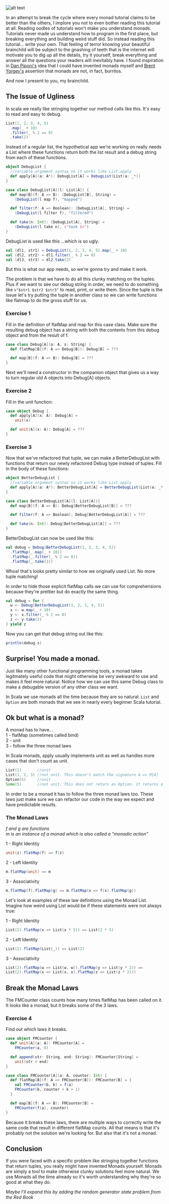![alt text](https://pbs.twimg.com/media/Db4szC7W0AAKvHh.jpg:large)

In an attempt to break the cycle where every monad tutorial claims to be better than the others, I implore you not to even bother reading this tutorial at all. Reading oodles of tutorials won't make you understand monads. Tutorials never made us understand how to program in the first place, but breaking everything and building weird stuff did. So instead reading this tutorial... write your own. That feeling of terror knowing your beautiful brainchild will be subject to the gnashing of teeth that is the internet will motivate you to dig up all the details, try it yourself, break everything and answer all the questions your readers will inevitably have. I found inspiration in [Dan Piponi's](http://blog.sigfpe.com/2006/08/you-could-have-invented-monads-and.html) idea that I could have invented monads myself and [Brent Yorgey's](https://byorgey.wordpress.com/2009/01/12/abstraction-intuition-and-the-monad-tutorial-fallacy/) assertion that monads are not, in fact, burritos. 

And now I present to you, my brainchild.

## The Issue of Ugliness ##

In scala we really like stringing together our method calls like this. It's easy to read and easy to debug.
``` scala
List(1, 2, 3, 4, 5)
  .map(_ + 10)
  .filter(_ % 2 == 0)
  .take(2)
```

Instead of a regular list, the hypothetical app we're working on really needs a List where these functions return both the list result and a debug string from each of these functions.
``` scala
object DebugList {
  //variable argument syntax so it works like List.apply
  def apply[A](a: A*): DebugList[A] = DebugList(List(a: _*))
}

case class DebugList[A](l: List[A]) {
  def map[B](f: A => B): (DebugList[B], String) =
    (DebugList(l map f), "mapped")

  def filter(f: A => Boolean): (DebugList[A], String) =
    (DebugList(l filter f), "filtered")

  def take(n: Int): (DebugList[A], String) =
    (DebugList(l take n), s"took $n")
}
```

DebugList is used like this ...which is so ugly.
``` scala
val (dl1, str1) = DebugList(1, 2, 3, 4, 5).map(_ + 10)
val (dl2, str2) = dl1.filter(_ % 2 == 0)
val (dl3, str3) = dl2.take(2)
```
But this is what our app needs, so we're gonna try and make it work.

The problem is that we have to do all this clunky matching on the tuples. Plus if we want to see our debug string in order, we need to do something like ```s"$str1 $str2 $str3"``` to read, print, or write them. Since the tuple is the issue let's try putting the tuple in another class so we can write functions like flatmap to do the gross stuff for us.

### Exercise 1 
Fill in the definition of flatMap and map for this case class. Make sure the resulting debug object has a string with both the contents from this debug object and from the result of f.
``` scala
case class Debug[A](a: A, s: String) {
  def flatMap[B](f: A => Debug[B]): Debug[B] = ???

  def map[B](f: A => B): Debug[B] = ???
}
```

Next we'll need a constructor in the companion object that gives us a way to turn regular old A objects into Debug[A] objects.

### Exercise 2
Fill in the unit function:
``` scala
case object Debug {
  def apply[A](x: A): Debug[A] =
    unit(x)

  def unit[A](x: A): Debug[A] = ???
}
```

### Exercise 3
Now that we've refactored that tuple, we can make a BetterDebugList with functions that return our newly refactored Debug type instead of tuples. Fill in the body of these functions:
``` scala
object BetterDebugList {
  //variable argument syntax so it works like List.apply
  def apply[A](a: A*): BetterDebugList[A] = BetterDebugList(List(a: _*))
}

case class BetterDebugList[A](l: List[A]){
  def map[B](f: A => B): Debug[BetterDebugList[B]] = ???

  def filter(f: A => Boolean): Debug[BetterDebugList[A]] = ???

  def take(n: Int): Debug[BetterDebugList[A]] = ???
}
```

BetterDebugList can now be used like this:
``` scala
val debug = Debug(BetterDebugList(1, 2, 3, 4, 5))
  .flatMap(_.map(_ + 10))
  .flatMap(_.filter(_ % 2 == 0))
  .flatMap(_.take(2))
```

Whoa! that's looks pretty similar to how we originally used List. No more tuple matching!

In order to hide those explicit flatMap calls we can use for comprehensions because they're prettier but do exactly the same thing.
``` scala
val debug = for {
  w <- Debug(BetterDebugList(1, 2, 3, 4, 5))
  x <- w.map(_ + 10)
  y <- x.filter(_ % 2 == 0)
  z <- y.take(2)
} yield z
```

Now you can get that debug string out like this:
``` scala
println(debug.s)
```

## Surprise! You made a monad.
Just like many other functional programming tools, a monad takes legitmately useful code that might otherwise be very awkward to use and makes it feel more natural. Notice how we can use this same Debug class to make a debugable version of any other class we want. 

In Scala we use monads all the time because they are so natural. ```List``` and ```Option``` are both monads that we see in nearly every beginner Scala tutorial.

## Ok but what is a monad?
A monad has to have...  
1 - flatMap (sometimes called bind)  
2 - unit  
3 - follow the three monad laws  

In Scala monads, apply usually implements unit as well as handles more cases that don't count as unit.
``` scala
List(1)       //unit
List(1, 2, 3) //not unit. This doesn't match the signature A => M[A]
Option(5)     //unit
Some(5)       //not unit. This does not return an Option. It returns a Some.
```

In order to be a monad it has to follow the three monad laws too. These laws just make sure we can refactor our code in the way we expect and have predictable results.

### The Monad Laws
*f and g are functions  
m is an instance of a monad which is also called a "monadic action"*

1 - Right Identity  
``` scala
unit(z).flatMap(f) == f(z)
```

2 - Left Identity  
``` scala
m.flatMap(unit) == m
```

3 - Associativity  
``` scala
m.flatMap(f).flatMap(g) == m.flatMap(x => f(x).flatMap(g))
```

Let's look at examples of these law definitions using the Monad List. Imagine how weird using List would be if these statements were not always true:

1 - Right Identity  
``` scala
List(2).flatMap(x => List(x * 5)) == List(2 * 5)
```

2 - Left Identity  
``` scala
List(2).flatMap(List(_)) == List(2)
```

3 - Associativity  
``` scala
List(2).flatMap(w => List(w, w)).flatMap(y => List(y * 2)) == 
List(2).flatMap(x => List(x, x).flatMap(z => List(z * 2)))
```

## Break the Monad Laws

The FMCounter class counts how many times flatMap has been called on it. It looks like a monad, but it breaks some of the 3 laws. 

### Exercise 4
Find out which laws it breaks.
``` scala
case object FMCounter {
  def unit[A](a: A): FMCounter[A] =
    FMCounter(a, 0)

  def append(str: String, end: String): FMCounter[String] =
    unit(str + end)
}

case class FMCounter[A](a: A, counter: Int) {
  def flatMap[B](f: A => FMCounter[B]): FMCounter[B] = {
    val FMCounter(b, k) = f(a)
    FMCounter(b, counter + k + 1)
  }

  def map[B](f: A => B): FMCounter[B] =
    FMCounter(f(a), counter)
}
  ```

Because it breaks these laws, there are multiple ways to correctly write the same code that result in different flatMap counts. All that means is that it's probably not the solution we're looking for. But also that it's not a monad.

## Conclusion
If you were faced with a specific problem like stringing together functions that return tuples, you really might have invented Monads yourself. Monads are simply a tool to make otherwise clunky solutions feel more natural. We use Monads all the time already so it's worth understanding why they're so good at what they do.

*Maybe I'll expand this by adding the random generator state problem from the Red Book*
